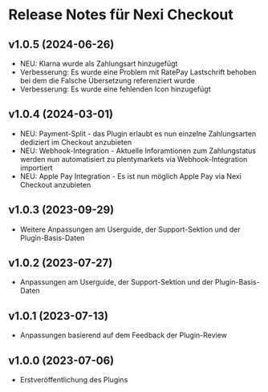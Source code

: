 # Release Notes für Nexi Checkout

## v1.0.5 (2024-06-26)
- NEU: Klarna wurde als Zahlungsart hinzugefügt
- Verbesserung: Es wurde eine Problem mit RatePay Lastschrift behoben bei dem die Falsche Übersetzung referenziert wurde
- Verbesserung: Es wurde eine fehlenden Icon hinzugefügt

## v1.0.4 (2024-03-01)
- NEU: Payment-Split - das Plugin erlaubt es nun einzelne Zahlungsarten dediziert im Checkout anzubieten
- NEU: Webhook-Integration - Aktuelle Inforamtionen zum Zahlungstatus werden nun automatisiert zu plentymarkets via Webhook-Integration importiert 
- NEU: Apple Pay Integration - Es ist nun möglich Apple Pay via Nexi Checkout anzubieten

## v1.0.3 (2023-09-29)
- Weitere Anpassungen am Userguide, der Support-Sektion und der Plugin-Basis-Daten

## v1.0.2 (2023-07-27)
- Anpassungen am Userguide, der Support-Sektion und der Plugin-Basis-Daten

## v1.0.1 (2023-07-13)
- Anpassungen basierend auf dem Feedback der Plugin-Review

## v1.0.0 (2023-07-06)
- Erstveröffentlichung des Plugins